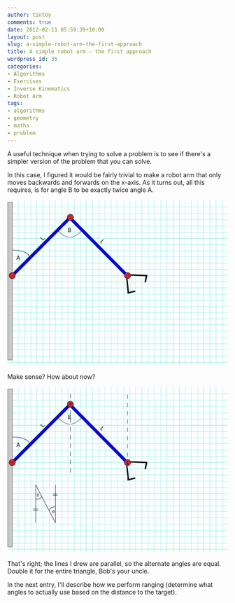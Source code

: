 ```yaml
---
author: tintoy
comments: true
date: 2012-02-11 05:59:39+10:00
layout: post
slug: a-simple-robot-arm-the-first-approach
title: A simple robot arm - the first approach
wordpress_id: 35
categories:
- Algorithms
- Exercises
- Inverse Kinematics
- Robot Arm
tags:
- algorithms
- geometry
- maths
- problem
---
```


A useful technique when trying to solve a problem is to see if there's a simpler version of the problem that you can solve.

In this case, I figured it would be fairly trivial to make a robot arm that only moves backwards and forwards on the x-axis. As it turns out, all this requires, is for angle B to be exactly twice angle A.

[![Robot Arm Diagram #1](/assets/img/2012/02/RobotArmDiagram1.jpg)](/assets/img/2012/02/RobotArmDiagram1.jpg)

Make sense? How about now?

[![Robot Arm (With Isoscelese Triangles)](/assets/img/2012/02/Robot-Arm-With-Isoscelese-Triangles.jpg)](/assets/img/2012/02/Robot-Arm-With-Isoscelese-Triangles.jpg)

That's right; the lines I drew are parallel, so the alternate angles are equal. Double it for the entire triangle, Bob's your uncle.

In the next entry, I'll describe how we perform ranging (determine what angles to actually use based on the distance to the target).
